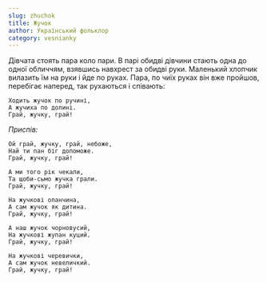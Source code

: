 ```yaml
---
slug: zhuchok
title: Жучок
author: Український фольклор
category: vesnianky
---
```

Дівчата стоять пара коло пари. В парі обидві дівчини стають одна до одної обличчям, взявшись навхрест за обидві руки.
Маленький хлопчик вилазить їм на руки і йде по руках. Пара, по чиїх руках він вже пройшов, перебігає наперед, так
рухаються і співають:

```
Ходить жучок по ручині,
А жучиха по долині.
Грай, жучку, грай!
```

*Приспів:*
```
Ой грай, жучку, грай, небоже,
Най ти пан біг допоможе.
Грай, жучку, грай!
```

```
А ми того рік чекали,
Та щоби-сьмо жучка грали.
Грай, жучку, грай!
```

```
На жучкові опанчина,
А сам жучок як дитина.
Грай, жучку, грай!
```

```
А наш жучок чорновусий,
На жучкові жупан куций.
Грай, жучку, грай!
```

```
На жучкові черевички,
А сам жучок невеличкий.
Грай, жучку, грай!
```

